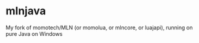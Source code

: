 # mlnjava
My fork of momotech/MLN (or momolua, or mlncore, or luajapi), running on pure Java on Windows
